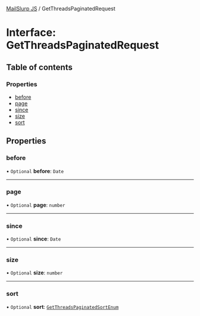 [MailSlurp JS](../README.md) / GetThreadsPaginatedRequest

# Interface: GetThreadsPaginatedRequest

## Table of contents

### Properties

- [before](GetThreadsPaginatedRequest.md#before)
- [page](GetThreadsPaginatedRequest.md#page)
- [since](GetThreadsPaginatedRequest.md#since)
- [size](GetThreadsPaginatedRequest.md#size)
- [sort](GetThreadsPaginatedRequest.md#sort)

## Properties

### before

• `Optional` **before**: `Date`

___

### page

• `Optional` **page**: `number`

___

### since

• `Optional` **since**: `Date`

___

### size

• `Optional` **size**: `number`

___

### sort

• `Optional` **sort**: [`GetThreadsPaginatedSortEnum`](../enums/GetThreadsPaginatedSortEnum.md)
